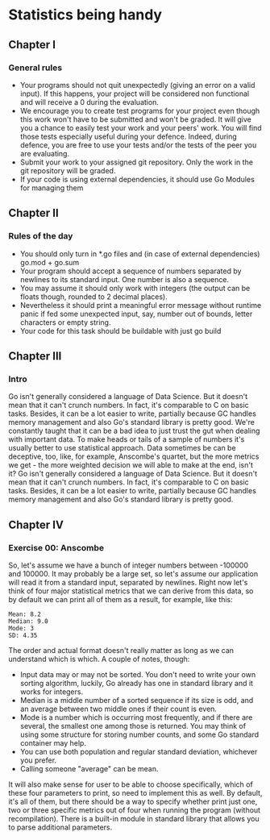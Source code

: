 # Statistics being handy

## Chapter I
### General rules

- Your programs should not quit unexpectedly (giving an error on a valid input).
  If this happens, your project will be considered non functional and will
  receive a 0 during the evaluation.
- We encourage you to create test programs for your project even though this
  work won't have to be submitted and won't be graded. It will give you a
  chance to easily test your work and your peers' work. You will find those
  tests especially useful during your defence. Indeed, during defence, you
  are free to use your tests and/or the tests of the peer you are evaluating.
- Submit your work to your assigned git repository. Only the work in the git
  repository will be graded.
- If your code is using external dependencies, it should use Go Modules
  for managing them


## Chapter II
### Rules of the day

- You should only turn in *.go files and (in case of external dependencies) 
  go.mod + go.sum
- Your program should accept a sequence of numbers separated by newlines 
  to its standard input. One number is also a sequence.
- You may assume it should only work with integers (the output can be floats 
  though, rounded to 2 decimal places).
- Nevertheless it should print a meaningful error message without runtime 
  panic if fed some unexpected input, say, number out of bounds, letter 
  characters or empty string.
- Your code for this task should be buildable with just go build


## Chapter III
### Intro

Go isn't generally considered a language of Data Science. But it doesn't mean 
that it can't crunch numbers. In fact, it's comparable to C on basic tasks. 
Besides, it can be a lot easier to write, partially because GC handles memory 
management and also Go's standard library is pretty good. We're constantly 
taught that it can be a bad idea to just trust the gut when dealing with 
important data. To make heads or tails of a sample of numbers it's usually 
better to use statistical approach. Data sometimes be can be deceptive, too, 
like, for example, Anscombe's quartet, but the more metrics we get - the more 
weighted decision we will able to make at the end, isn't it? Go isn't generally 
considered a language of Data Science. But it doesn't mean that it can't crunch 
numbers. In fact, it's comparable to C on basic tasks. Besides, it can be a lot 
easier to write, partially because GC handles memory management and also Go's 
standard library is pretty good.


## Chapter IV
### Exercise 00: Anscombe

So, let's assume we have a bunch of integer numbers between -100000 and 100000. 
It may probably be a large set, so let's assume our application will read it 
from a standard input, separated by newlines. Right now let's think of four 
major statistical metrics that we can derive from this data, so by default we 
can print all of them as a result, for example, like this:

```
Mean: 8.2
Median: 9.0
Mode: 3
SD: 4.35
```

The order and actual format doesn't really matter as long as we can understand 
which is which. A couple of notes, though:

- Input data may or may not be sorted. You don't need to write your own sorting 
  algorithm, luckily, Go already has one in standard library and it works for 
  integers.
- Median is a middle number of a sorted sequence if its size is odd, and an 
  average between two middle ones if their count is even.
- Mode is a number which is occurring most frequently, and if there are several, 
  the smallest one among those is returned. You may think of using some 
  structure for storing number counts, and some Go standard container may help.
- You can use both population and regular standard deviation, whichever you 
  prefer.
- Calling someone "average" can be mean.

It will also make sense for user to be able to choose specifically, which of 
these four parameters to print, so need to implement this as well. By default, 
it's all of them, but there should be a way to specify whether print just one, 
two or three specific metrics out of four when running the program (without 
recompilation). There is a built-in module in standard library that allows you 
to parse additional parameters.

